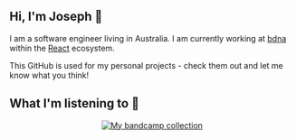 ## Hi, I'm Joseph 🤗

I am a software engineer living in Australia. I am currently working at [bdna](https://bdna.com.au/) within the [React](https://reactjs.org/) ecosystem.

This GitHub is used for my personal projects - check them out and let me know what you think!

## What I'm listening to 🎸
<p align="center">
  <a href="https://bandcamp-collection-readme.vercel.app/getCollection?username=Johoseph&theme=dark">
    <img src="https://bandcamp-collection-readme.vercel.app/getCollection?username=Johoseph&theme=dark" alt="My bandcamp collection" />
  </a>
</p>
